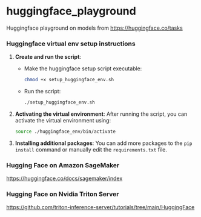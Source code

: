 # huggingface_playground
Huggingface playground on models from https://huggingface.co/tasks

### Huggingface virtual env setup instructions

1. **Create and run the script**:
   - Make the huggingface setup script executable:
     ```bash
     chmod +x setup_huggingface_env.sh
     ```
   - Run the script:
     ```bash
     ./setup_huggingface_env.sh
     ```

2. **Activating the virtual environment**:
   After running the script, you can activate the virtual environment using:
   ```bash
   source ./huggingface_env/bin/activate
   ```

3. **Installing additional packages**:
   You can add more packages to the `pip install` command or manually edit the `requirements.txt` file.


### Hugging Face on Amazon SageMaker
https://huggingface.co/docs/sagemaker/index

### Hugging Face on Nvidia Triton Server
https://github.com/triton-inference-server/tutorials/tree/main/HuggingFace
